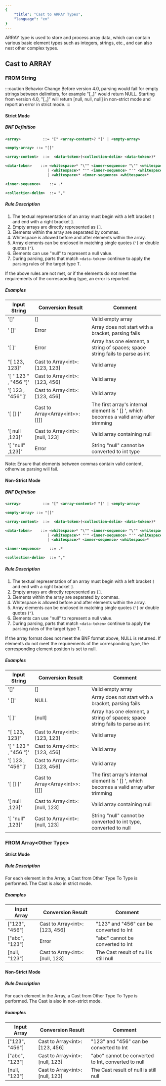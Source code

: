 ```yaml
---
{
    "title": "Cast to ARRAY Types",
    "language": "en"
}
---
```


ARRAY type is used to store and process array data, which can contain various basic element types such as integers, strings, etc., and can also nest other complex types.

## Cast to ARRAY

### FROM String

:::caution Behavior Change
Before version 4.0, parsing would fail for empty strings between delimiters, for example "[,,]" would return NULL.
Starting from version 4.0, "[,,]" will return [null, null, null] in non-strict mode and report an error in strict mode.
:::


#### Strict Mode

##### BNF Definition

```xml
<array>          ::= "[" <array-content>? "]" | <empty-array> 

<empty-array> ::= "[]"

<array-content>  ::=  <data-token>(<collection-delim> <data-token>)*

<data-token>    ::= <whitespace>* "\"" <inner-sequence> "\"" <whitespace>*
                   | <whitespace>* "'" <inner-sequence> "'" <whitespace>*
                   | <whitespace>* <inner-sequence> <whitespace>*

<inner-sequence>    ::= .*

<collection-delim>  ::= "," 
```

##### Rule Description

1. The textual representation of an array must begin with a left bracket `[` and end with a right bracket `]`.
2. Empty arrays are directly represented as `[]`.
3. Elements within the array are separated by commas.
4. Whitespace is allowed before and after elements within the array.
5. Array elements can be enclosed in matching single quotes (`'`) or double quotes (`"`).
6. Elements can use "null" to represent a null value.
7. During parsing, parts that match `<data-token>` continue to apply the parsing rules of the target type T.

If the above rules are not met, or if the elements do not meet the requirements of the corresponding type, an error is reported.

##### Examples

| Input String | Conversion Result | Comment |
| --- | --- | --- |
| '[]' | [] | Valid empty array |
| '  []' | Error | Array does not start with a bracket, parsing fails |
| '[ ]' | Error | Array has one element, a string of spaces; space string fails to parse as int |
| "[     123,       123]" | Cast to Array\<int\>: [123, 123] | Valid array |
| '[  "  123  "   ,    "456   "]' | Cast to Array\<int\>: [123, 456] | Valid array |
| '[    123     ,    "456"   ]' | Cast to Array\<int\>: [123, 456] | Valid array |
| '[ [] ]' | Cast to Array\<Array\<int\>\>: [[]] | The first array's internal element is ' [] ', which becomes a valid array after trimming |
| '[ null ,123]' | Cast to Array\<int\>: [null, 123] | Valid array containing null |
| '[ "null" ,123]' | Error | String "null" cannot be converted to int type |

Note: Ensure that elements between commas contain valid content, otherwise parsing will fail.

#### Non-Strict Mode

##### BNF Definition

```xml
<array>          ::= "[" <array-content>? "]" | <empty-array> 

<empty-array> ::= "[]"

<array-content>  ::=  <data-token>(<collection-delim> <data-token>)*

<data-token>    ::= <whitespace>* "\"" <inner-sequence> "\"" <whitespace>*
                   | <whitespace>* "'" <inner-sequence> "'" <whitespace>*
                   | <whitespace>* <inner-sequence> <whitespace>*

<inner-sequence>    ::= .*

<collection-delim>  ::= "," 
```

##### Rule Description

1. The textual representation of an array must begin with a left bracket `[` and end with a right bracket `]`.
2. Empty arrays are directly represented as `[]`.
3. Elements within the array are separated by commas.
4. Whitespace is allowed before and after elements within the array.
5. Array elements can be enclosed in matching single quotes (`'`) or double quotes (`"`).
6. Elements can use "null" to represent a null value.
7. During parsing, parts that match `<data-token>` continue to apply the parsing rules of the target type T.

If the array format does not meet the BNF format above, NULL is returned.
If elements do not meet the requirements of the corresponding type, the corresponding element position is set to null.

##### Examples

| Input String | Conversion Result | Comment |
| --- | --- | --- |
| '[]' | [] | Valid empty array |
| '  []' | NULL | Array does not start with a bracket, parsing fails |
| '[ ]' | [null] | Array has one element, a string of spaces; space string fails to parse as int |
| "[     123,       123]" | Cast to Array\<int\>: [123, 123] | Valid array |
| '[  "  123  "   ,    "456   "]' | Cast to Array\<int\>: [123, 456] | Valid array |
| '[    123     ,    "456"   ]' | Cast to Array\<int\>: [123, 456] | Valid array |
| '[ [] ]' | Cast to Array\<Array\<int\>\>: [[]] | The first array's internal element is ' [] ', which becomes a valid array after trimming |
| '[ null ,123]' | Cast to Array\<int\>: [null, 123] | Valid array containing null |
| '[ "null" ,123]' | Cast to Array\<int\>: [null, 123] | String "null" cannot be converted to int type, converted to null |

### FROM Array\<Other Type\>

#### Strict Mode

##### Rule Description

For each element in the Array, a Cast from Other Type To Type is performed. The Cast is also in strict mode.

##### Examples

| Input Array | Conversion Result | Comment |
| --- | --- | --- |
| ["123", "456"] | Cast to Array\<int\>: [123, 456] | "123" and "456" can be converted to Int |
| ["abc", "123"] | Error | "abc" cannot be converted to Int |
| [null, "123"] | Cast to Array\<int\>: [null, 123] | The Cast result of null is still null |

#### Non-Strict Mode

##### Rule Description

For each element in the Array, a Cast from Other Type To Type is performed. The Cast is also in non-strict mode.

##### Examples

| Input Array | Conversion Result | Comment |
| --- | --- | --- |
| ["123", "456"] | Cast to Array\<int\>: [123, 456] | "123" and "456" can be converted to Int |
| ["abc", "123"] | Cast to Array\<int\>: [null, 123] | "abc" cannot be converted to Int, converted to null |
| [null, "123"] | Cast to Array\<int\>: [null, 123] | The Cast result of null is still null |
